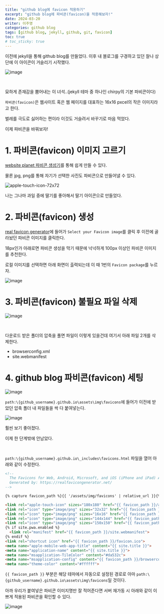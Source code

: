 ```yaml
---
title: "github blog에 favicon 적용하기"
excerpt: "github blog에 파비콘(favicon)을 적용해보자!"
date: 2024-03-20
writer: 이주영
categories: github blog
tags: [github blog, jekyll, github, git, favicon]
toc: true
# toc_sticky: true
---
```

이전에 jekyll을 통해 github blog를 만들었다.
이후 내 블로그를 구경하고 있던 찰나 상단에 이 아이콘이 거슬리기 시작했다.

![image](https://github.com/hobbyscripterII/csharp/assets/135996109/43cd0e18-44ae-466b-8bf3-0079b809168a)

<br>

묘하게 존재감을 뿜어내는 이 녀석..(jekyll 테마 중 하나인 chirpy의 기본 파비콘이다)

`파비콘(favicon)`은 웹사이트 혹은 웹 페이지를 대표하는 16x16 pxcel의 작은 이미지라고 한다.

벌레를 극도로 싫어하는 편이라 이것도 거슬려서 바꾸기로 마음 먹었다.

이제 파비콘을 바꿔보자!

# 1. 파비콘(favicon) 이미지 고르기

[website planet 파비콘 생성기](https://www.websiteplanet.com/ko/webtools/favicon-generator/)를 통해 쉽게 만들 수 있다.

물론 jpg, png를 통해 자기가 선택한 사진도 파비콘으로 만들어낼 수 있다.

![apple-touch-icon-72x72](https://github.com/hobbyscripterII/csharp/assets/135996109/4d935711-f71b-4f66-a676-94924395e3a4)

나는 그나마 과일 중에 딸기를 좋아해서 딸기 아이콘으로 만들었다.

# 2. 파비콘(favicon) 생성

[real favicon generator](https://realfavicongenerator.net/)에 들어가 `Select your Favicon image`를 클릭 후 이전에 골라놨던 파비콘 이미지를 클릭한다.

18px인가 아래로면 파비콘 생성을 막기 때문에 넉넉하게 100px 이상인 파비콘 이미지를 추천한다.

로컬 이미지를 선택하면 아래 화면이 출력되는데 이 때 1번의 `Favicon package`를 누르자.

![image](https://github.com/hobbyscripterII/csharp/assets/135996109/8a210467-d5e3-41ed-98fc-41f4a63f28bd)

# 3. 파비콘(favicon) 불필요 파일 삭제

![image](https://github.com/hobbyscripterII/csharp/assets/135996109/4ba82a32-4b0b-4cc1-b6bd-71326337db89)

<br>

다운로드 받은 폴더의 압축을 풀면 파일이 이렇게 있을건데 여기서 아래 파일 2개를 삭제한다.

- browserconfig.xml
- site.webmanifest

# 4. github blog 파비콘(favicon) 세팅

![image](https://github.com/hobbyscripterII/csharp/assets/135996109/e8c4f20e-dfba-4a34-af64-f0cc5323aefa)

`path:\{github_username}.github.io\assets\img\favicons`에 들어가 이전에 받았던 압축 폴더 내 파일들을 싹 다 붙여넣는다.

![image](https://github.com/hobbyscripterII/csharp/assets/135996109/7cbcd84c-18c7-42d1-a16b-f12f38f9d0ba)

훨씬 보기 좋아졌다.

이제 한 단계밖에 안남았다.

<br>

`path:\{github_username}.github.io\_includes\favicons.html` 파일을 열어 아래와 같이 수정한다.

```html
<!--
  The Favicons for Web, Android, Microsoft, and iOS (iPhone and iPad) Apps
  Generated by: https://realfavicongenerator.net/
-->

{% capture favicon_path %}{{ '/assets/img/favicons' | relative_url }}{% endcapture %}

<link rel="apple-touch-icon" sizes="180x180" href="{{ favicon_path }}/apple-touch-icon.png">
<link rel="icon" type="image/png" sizes="32x32" href="{{ favicon_path }}/favicon-32x32.png">
<link rel="icon" type="image/png" sizes="16x16" href="{{ favicon_path }}/favicon-16x16.png">
<link rel="icon" type="image/png" sizes="144x144" href="{{ favicon_path }}/android-chrome-144x144.png">
<link rel="icon" type="image/png" sizes="150x150" href="{{ favicon_path }}/mstile-150x150.png">
{% if site.pwa.enabled %}
  <link rel="manifest" href="{{ favicon_path }}/site.webmanifest">
{% endif %}
<link rel="shortcut icon" href="{{ favicon_path }}/favicon.ico">
<meta name="apple-mobile-web-app-title" content="{{ site.title }}">
<meta name="application-name" content="{{ site.title }}">
<meta name="msapplication-TileColor" content="#da532c">
<meta name="msapplication-config" content="{{ favicon_path }}/browserconfig.xml">
<meta name="theme-color" content="#ffffff">
```

`{{ favicon_path }}` 부분은 해당 테마에서 자동으로 설정된 경로로 아마 `path:\{github_username}.github.io\assets\img\favicons`일 것이다.

아까 우리가 붙여넣은 파비콘 이미지명만 잘 적어준다면 서버 재가동 시 아래와 같이 이쁘게 적용된 파비콘을 확인할 수 있다.

![image](https://github.com/hobbyscripterII/csharp/assets/135996109/38ba6129-24da-4d65-a731-6d7d24e1c4d7)